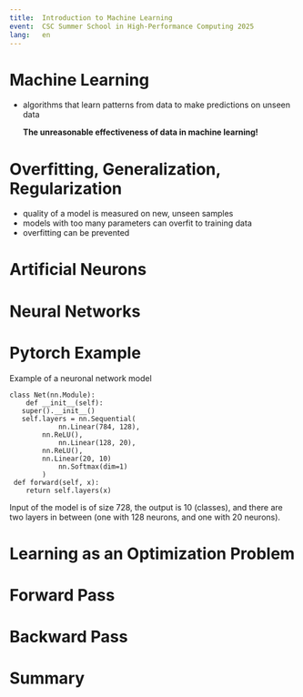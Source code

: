 ```yaml
---
title:  Introduction to Machine Learning
event:  CSC Summer School in High-Performance Computing 2025
lang:   en
---
```


# Machine Learning

- algorithms that learn patterns from data to make predictions on unseen data


  **The unreasonable effectiveness of data in machine learning!**

# Overfitting, Generalization, Regularization

- quality of a model is measured on new, unseen samples
- models with too many parameters can overfit to training data
- overfitting can be prevented

# Artificial Neurons

# Neural Networks

# Pytorch Example

Example of a neuronal network model
 
```
class Net(nn.Module):
	def __init__(self):
   super().__init__()
   self.layers = nn.Sequential(
        	nn.Linear(784, 128),
		nn.ReLU(),
        	nn.Linear(128, 20),
		nn.ReLU(),
		nn.Linear(20, 10)
         	nn.Softmax(dim=1)
		)
 def forward(self, x):
    return self.layers(x)
```
Input of the model is of size 728,  the output is 10 (classes), and there are two layers in between (one with 128 neurons, and one with 20 neurons). 

# Learning as an Optimization Problem

# Forward Pass

# Backward Pass


# Summary
